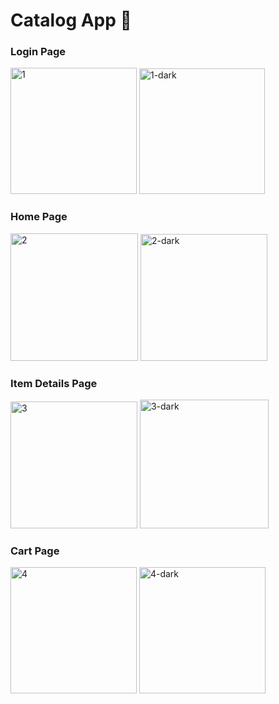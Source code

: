 # Catalog App 📱

### Login Page 
<p>
  <img width="202" alt="1" src="https://user-images.githubusercontent.com/65829453/145703809-3f41c343-5065-4141-89fb-3aafa81cf402.PNG">      
  <img width="201" alt="1-dark" src="https://user-images.githubusercontent.com/65829453/145703811-82866446-8581-4925-b829-364d2b6db8ba.PNG">
</p>

### Home Page
<p >
  <img width="204" alt="2" src="https://user-images.githubusercontent.com/65829453/145703946-6af1620a-0aa5-4c93-a5a6-35491a259090.PNG">
  <img width="203" alt="2-dark" src="https://user-images.githubusercontent.com/65829453/145703947-567547ac-66fa-47e7-af65-495ba3c74b14.PNG">
</p>

### Item Details Page
<p >
  <img width="203" alt="3" src="https://user-images.githubusercontent.com/65829453/145703976-83478910-202b-492b-b8bc-f06e7b27b305.PNG">
  <img width="206" alt="3-dark" src="https://user-images.githubusercontent.com/65829453/145703975-7551bf99-b08f-4bda-bd1b-a2d32368e01c.PNG">
</p>

### Cart Page
<p>
  <img width="202" alt="4" src="https://user-images.githubusercontent.com/65829453/145703981-0350408b-94c0-4db9-ac51-f9628e6e4074.PNG">
  <img width="202" alt="4-dark" src="https://user-images.githubusercontent.com/65829453/145703983-b939a375-837e-4495-ac50-927556c89ba8.PNG">
</p>
